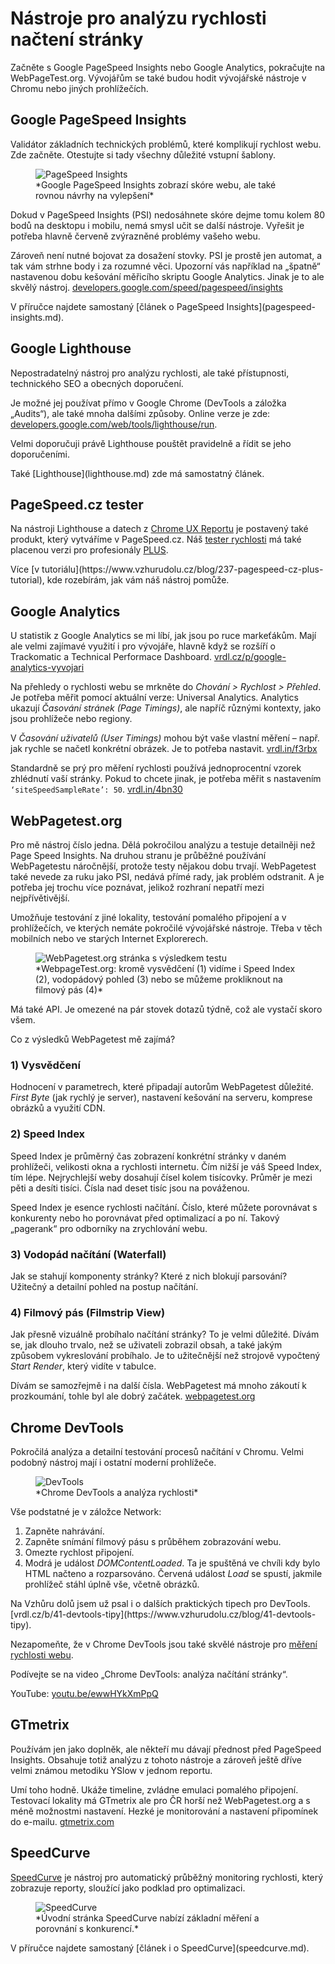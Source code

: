 # Nástroje pro analýzu rychlosti načtení stránky

Začněte s Google PageSpeed Insights nebo Google Analytics, pokračujte na WebPageTest.org. Vývojářům se také budou hodit vývojářské nástroje v Chromu nebo jiných prohlížečích.

## Google PageSpeed Insights

Validátor základních technických problémů, které komplikují rychlost webu. Zde začněte. Otestujte si tady všechny důležité vstupní šablony. 

<figure>
<img src="../dist/images/original/pagespeed-insights.png" alt="PageSpeed Insights">
<figcaption markdown="1">
*Google PageSpeed Insights zobrazí skóre webu, ale také rovnou návrhy na vylepšení*
</figcaption>
</figure>

Dokud v PageSpeed Insights (PSI) nedosáhnete skóre dejme tomu kolem 80 bodů na desktopu i mobilu, nemá smysl učit se další nástroje. Vyřešit je potřeba hlavně červeně zvýrazněné problémy vašeho webu.

<!-- AdSnippet -->

Zároveň není nutné bojovat za dosažení stovky. PSI je prostě jen automat, a tak vám strhne body i za rozumné věci. Upozorní vás například na „špatně“ nastavenou dobu kešování měřicího skriptu Google Analytics. Jinak je to ale skvělý nástroj.  [developers.google.com/speed/pagespeed/insights](https://developers.google.com/speed/pagespeed/insights/?hl=cs)

<span class="web-only" markdown="1">
V příručce najdete samostaný [článek o PageSpeed Insights](pagespeed-insights.md).
</span>

## Google Lighthouse

Nepostradatelný nástroj pro analýzu rychlosti, ale také přístupnosti, technického SEO a obecných doporučení.

Je možné jej používat přímo v Google Chrome (DevTools a záložka „Audits“), ale také mnoha dalšími způsoby. Online verze je zde: [developers.google.com/web/tools/lighthouse/run](https://developers.google.com/web/tools/lighthouse/run).

Velmi doporučuji právě Lighthouse pouštět pravidelně a řídit se jeho doporučeními.

<span class="web-only" markdown="1">
Také [Lighthouse](lighthouse.md) zde má samostatný článek.
</span>

## PageSpeed.cz tester 

Na nástroji Lighthouse a datech z [Chrome UX Reportu](chrome-ux-report.md) je postavený také produkt, který vytváříme v PageSpeed.cz. Náš [tester rychlosti](https://app.pagespeed.cz/) má také placenou verzi pro profesionály [PLUS](https://app.pagespeed.cz/plus).

<span class="web-only" markdown="1">
Více [v tutoriálu](https://www.vzhurudolu.cz/blog/237-pagespeed-cz-plus-tutorial), kde rozebírám, jak vám náš nástroj pomůže.
</span>

## Google Analytics

U statistik z Google Analytics se mi líbí, jak jsou po ruce markeťákům. Mají ale velmi zajímavé využití i pro vývojáře, hlavně když se rozšíří o Trackomatic a Technical Performace Dashboard.  [vrdl.cz/p/google-analytics-vyvojari](https://www.vzhurudolu.cz/prirucka/google-analytics-vyvojari)

Na přehledy o rychlosti webu se mrkněte do *Chování > Rychlost > Přehled*. Je potřeba měřit pomocí aktuální verze: Universal Analytics. Analytics ukazují *Časování stránek (Page Timings)*, ale napříč různými kontexty, jako jsou prohlížeče nebo regiony. 

V *Časování uživatelů (User Timings)* mohou být vaše vlastní měření – např. jak rychle se načetl konkrétní obrázek. Je to potřeba nastavit. [vrdl.in/f3rbx](https://developers.google.com/analytics/devguides/collection/analyticsjs/user-timings)

<!-- AdSnippet -->

Standardně se prý pro měření rychlosti používá jednoprocentní vzorek zhlédnutí vaší stránky. Pokud to chcete jinak, je potřeba měřit s nastavením `‘siteSpeedSampleRate’: 50`. [vrdl.in/4bn30](http://www.ericmobley.net/measuring-performance-google-analytics/)


## WebPagetest.org

Pro mě nástroj číslo jedna. Dělá pokročilou analýzu a testuje detailněji než Page Speed Insights. Na druhou stranu je průběžné používání WebPagetestu náročnější, protože testy nějakou dobu trvají. WebPagetest také nevede za ruku jako PSI, nedává přímé rady, jak problém odstranit. A je potřeba jej trochu více poznávat, jelikož rozhraní nepatří mezi nejpřívětivější.

Umožňuje testování z jiné lokality, testování pomalého připojení a v prohlížečích, ve kterých nemáte pokročilé vývojářské nástroje. Třeba v těch mobilních nebo ve starých Internet Explorerech.

<figure>
<img src="../dist/images/original/webpagetest-schema.jpg" alt="WebPagetest.org stránka s výsledkem testu">
<figcaption markdown="1">    
*WebpageTest.org: kromě vysvědčení (1) vidíme i Speed Index (2), vodopádový pohled (3) nebo se můžeme prokliknout na filmový pás (4)*
</figcaption> 
</figure>

Má také API. Je omezené na pár stovek dotazů týdně, což ale vystačí skoro všem.

Co z výsledků WebPagetest mě zajímá?

### 1) Vysvědčení

Hodnocení v parametrech, které připadají autorům WebPagetest důležité. *First Byte* (jak rychlý je server), nastavení kešování na serveru, komprese obrázků a využití CDN.

### 2) Speed Index

Speed Index je průměrný čas zobrazení konkrétní stránky v daném prohlížeči, velikosti okna a rychlosti internetu. Čím nižší je váš Speed Index, tím lépe. Nejrychlejší weby dosahují čísel kolem tisícovky. Průměr je mezi pěti a desíti tisíci. Čísla nad deset tisíc jsou na pováženou.

Speed Index je esence rychlosti načítání. Číslo, které můžete porovnávat s konkurenty nebo ho porovnávat před optimalizací a po ní. Takový „pagerank“ pro odborníky na zrychlování webu.

### 3) Vodopád načítání (Waterfall)

Jak se stahují komponenty stránky? Které z nich blokují parsování? Užitečný a detailní pohled na postup načítání. 

### 4) Filmový pás (Filmstrip View)

Jak přesně vizuálně probíhalo načítání stránky? To je velmi důležité. Dívám se, jak dlouho trvalo, než se uživateli zobrazil obsah, a také jakým způsobem vykreslování probíhalo. Je to užitečnější než strojově vypočtený *Start Render*, který vidíte v tabulce.

Dívám se samozřejmě i na další čísla. WebPagetest má mnoho zákoutí k prozkoumání, tohle byl ale dobrý začátek. [webpagetest.org](http://www.webpagetest.org/)

## Chrome DevTools

Pokročilá analýza a detailní testování procesů načítání v Chromu. Velmi podobný nástroj mají i ostatní moderní prohlížeče.

<figure>
<img src="../dist/images/original/devtools-rychlost-schema.jpg" alt="DevTools">
<figcaption markdown="1">    
*Chrome DevTools a analýza rychlosti*
</figcaption> 
</figure>


Vše podstatné je v záložce Network:

1. Zapněte nahrávání.
2. Zapněte snímání filmový pásu s průběhem zobrazování webu.
3. Omezte rychlost připojení.
4. Modrá je událost *DOMContentLoaded*. Ta je spuštěná ve chvíli kdy bylo HTML načteno a rozparsováno. Červená událost *Load* se spustí, jakmile prohlížeč stáhl úplně vše, včetně obrázků. 

<div class="web-only" markdown="1">
Na Vzhůru dolů jsem už psal i o dalších praktických tipech pro DevTools. [vrdl.cz/b/41-devtools-tipy](https://www.vzhurudolu.cz/blog/41-devtools-tipy).
</div>

Nezapomeňte, že v Chrome DevTools jsou také skvělé nástroje pro [měření rychlosti webu](https://docs.pagespeed.cz/docs/web-vitals-browser).

Podívejte se na video „Chrome DevTools: analýza načítání stránky“.

YouTube: [youtu.be/ewwHYkXmPpQ](https://www.youtube.com/watch?v=ewwHYkXmPpQ)

## GTmetrix

Používám jen jako doplněk, ale někteří mu dávají přednost před PageSpeed Insights. Obsahuje totiž analýzu z tohoto nástroje a zároveň ještě dříve velmi známou metodiku YSlow v jednom reportu.

Umí toho hodně. Ukáže timeline, zvládne emulaci pomalého připojení. Testovací lokality má GTmetrix ale pro ČR horší než WebPagetest.org a s méně možnostmi nastavení. Hezké je monitorování a nastavení připomínek do e-mailu. [gtmetrix.com](https://gtmetrix.com/)

## SpeedCurve

[SpeedCurve](https://speedcurve.com) je nástroj pro automatický průběžný monitoring rychlosti, který zobrazuje reporty, sloužící jako podklad pro optimalizaci.

<figure>
<img src="../dist/images/original/speedcurve.jpg" alt="SpeedCurve">
<figcaption markdown="1">
*Úvodní stránka SpeedCurve nabízí základní měření a porovnání s konkurencí.*
</figcaption>
</figure>

<span class="web-only" markdown="1">
V příručce najdete samostaný [článek i o SpeedCurve](speedcurve.md).
</span>

<!-- AdSnippet -->
